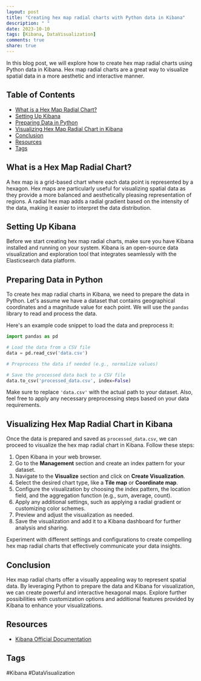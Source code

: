 ```yaml
---
layout: post
title: "Creating hex map radial charts with Python data in Kibana"
description: " "
date: 2023-10-10
tags: [Kibana, DataVisualization]
comments: true
share: true
---
```


In this blog post, we will explore how to create hex map radial charts using Python data in Kibana. Hex map radial charts are a great way to visualize spatial data in a more aesthetic and interactive manner.

## Table of Contents
- [What is a Hex Map Radial Chart?](#what-is-a-hex-map-radial-chart)
- [Setting Up Kibana](#setting-up-kibana)
- [Preparing Data in Python](#preparing-data-in-python)
- [Visualizing Hex Map Radial Chart in Kibana](#visualizing-hex-map-radial-chart-in-kibana)
- [Conclusion](#conclusion)
- [Resources](#resources)
- [Tags](#tags)

## What is a Hex Map Radial Chart?
A hex map is a grid-based chart where each data point is represented by a hexagon. Hex maps are particularly useful for visualizing spatial data as they provide a more balanced and aesthetically pleasing representation of regions. A radial hex map adds a radial gradient based on the intensity of the data, making it easier to interpret the data distribution.

## Setting Up Kibana
Before we start creating hex map radial charts, make sure you have Kibana installed and running on your system. Kibana is an open-source data visualization and exploration tool that integrates seamlessly with the Elasticsearch data platform.

## Preparing Data in Python
To create hex map radial charts in Kibana, we need to prepare the data in Python. Let's assume we have a dataset that contains geographical coordinates and a magnitude value for each point. We will use the `pandas` library to read and process the data.

Here's an example code snippet to load the data and preprocess it:

```python
import pandas as pd

# Load the data from a CSV file
data = pd.read_csv('data.csv')

# Preprocess the data if needed (e.g., normalize values)

# Save the processed data back to a CSV file
data.to_csv('processed_data.csv', index=False)
```

Make sure to replace `'data.csv'` with the actual path to your dataset. Also, feel free to apply any necessary preprocessing steps based on your data requirements.

## Visualizing Hex Map Radial Chart in Kibana
Once the data is prepared and saved as `processed_data.csv`, we can proceed to visualize the hex map radial chart in Kibana. Follow these steps:

1. Open Kibana in your web browser.
2. Go to the **Management** section and create an index pattern for your dataset.
3. Navigate to the **Visualize** section and click on **Create Visualization**.
4. Select the desired chart type, like a **Tile map** or **Coordinate map**.
5. Configure the visualization by choosing the index pattern, the location field, and the aggregation function (e.g., sum, average, count).
6. Apply any additional settings, such as applying a radial gradient or customizing color schemes.
7. Preview and adjust the visualization as needed.
8. Save the visualization and add it to a Kibana dashboard for further analysis and sharing.

Experiment with different settings and configurations to create compelling hex map radial charts that effectively communicate your data insights.

## Conclusion
Hex map radial charts offer a visually appealing way to represent spatial data. By leveraging Python to prepare the data and Kibana for visualization, we can create powerful and interactive hexagonal maps. Explore further possibilities with customization options and additional features provided by Kibana to enhance your visualizations.

## Resources
- [Kibana Official Documentation](https://www.elastic.co/guide/en/kibana/current/index.html)

## Tags
#Kibana #DataVisualization